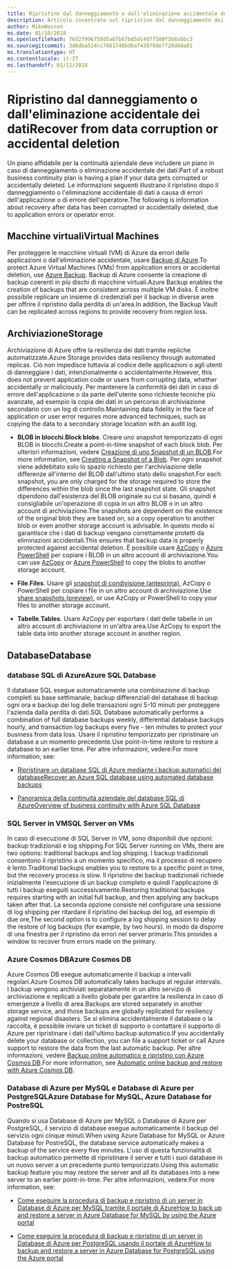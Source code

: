 ```yaml
---
title: Ripristino dal danneggiamento o dall'eliminazione accidentale dei dati
description: Articolo incentrato sul ripristino dal danneggiamento dei dati o dall'eliminazione accidentale di dati e sulla progettazione di applicazioni resilienti, a disponibilità elevata e con tolleranza di errore, oltre che sulla pianificazione del ripristino di emergenza.
author: MikeWasson
ms.date: 01/10/2018
ms.openlocfilehash: 76d2f996750d5a67b67bd5dc4977580f3b8abbc3
ms.sourcegitcommit: 3d6dba524cc7661740bdbaf43870de7728d60a01
ms.translationtype: HT
ms.contentlocale: it-IT
ms.lasthandoff: 01/11/2018
---
```

# <a name="recover-from-data-corruption-or-accidental-deletion"></a><span data-ttu-id="bfebc-103">Ripristino dal danneggiamento o dall'eliminazione accidentale dei dati</span><span class="sxs-lookup"><span data-stu-id="bfebc-103">Recover from data corruption or accidental deletion</span></span> 

<span data-ttu-id="bfebc-104">Un piano affidabile per la continuità aziendale deve includere un piano in caso di danneggiamento o eliminazione accidentale dei dati.</span><span class="sxs-lookup"><span data-stu-id="bfebc-104">Part of a robust business continuity plan is having a plan if your data gets corrupted or accidentally deleted.</span></span> <span data-ttu-id="bfebc-105">Le informazioni seguenti illustrano il ripristino dopo il danneggiamento o l'eliminazione accidentale di dati a causa di errori dell'applicazione o di errore dell'operatore.</span><span class="sxs-lookup"><span data-stu-id="bfebc-105">The following is information about recovery after data has been corrupted or accidentally deleted, due to application errors or operator error.</span></span>

## <a name="virtual-machines"></a><span data-ttu-id="bfebc-106">Macchine virtuali</span><span class="sxs-lookup"><span data-stu-id="bfebc-106">Virtual Machines</span></span>

<span data-ttu-id="bfebc-107">Per proteggere le macchine virtuali (VM) di Azure da errori delle applicazioni o dall'eliminazione accidentale, usare [Backup di Azure](/azure/backup/).</span><span class="sxs-lookup"><span data-stu-id="bfebc-107">To protect Azure Virtual Machines (VMs) from application errors or accidental deletion, use [Azure Backup](/azure/backup/).</span></span> <span data-ttu-id="bfebc-108">Backup di Azure consente la creazione di backup coerenti in più dischi di macchine virtuali.</span><span class="sxs-lookup"><span data-stu-id="bfebc-108">Azure Backup enables the creation of backups that are consistent across multiple VM disks.</span></span> <span data-ttu-id="bfebc-109">È inoltre possibile replicare un insieme di credenziali per il backup in diverse aree per offrire il ripristino dalla perdita di un'area.</span><span class="sxs-lookup"><span data-stu-id="bfebc-109">In addition, the Backup Vault can be replicated across regions to provide recovery from region loss.</span></span>

## <a name="storage"></a><span data-ttu-id="bfebc-110">Archiviazione</span><span class="sxs-lookup"><span data-stu-id="bfebc-110">Storage</span></span>

<span data-ttu-id="bfebc-111">Archiviazione di Azure offre la resilienza dei dati tramite repliche automatizzate.</span><span class="sxs-lookup"><span data-stu-id="bfebc-111">Azure Storage provides data resiliency through automated replicas.</span></span> <span data-ttu-id="bfebc-112">Ciò non impedisce tuttavia al codice delle applicazioni o agli utenti di danneggiare i dati, intenzionalmente o accidentalmente.</span><span class="sxs-lookup"><span data-stu-id="bfebc-112">However, this does not prevent application code or users from corrupting data, whether accidentally or maliciously.</span></span> <span data-ttu-id="bfebc-113">Per mantenere la conformità dei dati in caso di errore dell'applicazione o da parte dell'utente sono richieste tecniche più avanzate, ad esempio la copia dei dati in un percorso di archiviazione secondario con un log di controllo.</span><span class="sxs-lookup"><span data-stu-id="bfebc-113">Maintaining data fidelity in the face of application or user error requires more advanced techniques, such as copying the data to a secondary storage location with an audit log.</span></span> 

- <span data-ttu-id="bfebc-114">**BLOB in blocchi**.</span><span class="sxs-lookup"><span data-stu-id="bfebc-114">**Block blobs**.</span></span> <span data-ttu-id="bfebc-115">Creare uno snapshot temporizzato di ogni BLOB in blocchi.</span><span class="sxs-lookup"><span data-stu-id="bfebc-115">Create a point-in-time snapshot of each block blob.</span></span> <span data-ttu-id="bfebc-116">Per ulteriori informazioni, vedere [Creazione di uno Snapshot di un BLOB](/rest/api/storageservices/creating-a-snapshot-of-a-blob).</span><span class="sxs-lookup"><span data-stu-id="bfebc-116">For more information, see [Creating a Snapshot of a Blob](/rest/api/storageservices/creating-a-snapshot-of-a-blob).</span></span> <span data-ttu-id="bfebc-117">Per ogni snapshot viene addebitato solo lo spazio richiesto per l'archiviazione delle differenze all'interno del BLOB dall'ultimo stato dello snapshot.</span><span class="sxs-lookup"><span data-stu-id="bfebc-117">For each snapshot, you are only charged for the storage required to store the differences within the blob since the last snapshot state.</span></span> <span data-ttu-id="bfebc-118">Gli snapshot dipendono dall'esistenza del BLOB originale su cui si basano, quindi è consigliabile un'operazione di copia in un altro BLOB o in un altro account di archiviazione.</span><span class="sxs-lookup"><span data-stu-id="bfebc-118">The snapshots are dependent on the existence of the original blob they are based on, so a copy operation to another blob or even another storage account is advisable.</span></span> <span data-ttu-id="bfebc-119">In questo modo si garantisce che i dati di backup vengano correttamente protetti da eliminazioni accidentali.</span><span class="sxs-lookup"><span data-stu-id="bfebc-119">This ensures that backup data is properly protected against accidental deletion.</span></span> <span data-ttu-id="bfebc-120">È possibile usare [AzCopy](/azure/storage/common/storage-use-azcopy) o [Azure PowerShell](/azure/storage/common/storage-powershell-guide-full) per copiare i BLOB in un altro account di archiviazione.</span><span class="sxs-lookup"><span data-stu-id="bfebc-120">You can use [AzCopy](/azure/storage/common/storage-use-azcopy) or [Azure PowerShell](/azure/storage/common/storage-powershell-guide-full) to copy the blobs to another storage account.</span></span>

- <span data-ttu-id="bfebc-121">**File**.</span><span class="sxs-lookup"><span data-stu-id="bfebc-121">**Files**.</span></span> <span data-ttu-id="bfebc-122">Usare gli [snapshot di condivisione (anteprima)](/azure/storage/files/storage-how-to-use-files-snapshots), AzCopy o PowerShell per copiare i file in un altro account di archiviazione.</span><span class="sxs-lookup"><span data-stu-id="bfebc-122">Use [share snapshots (preview)](/azure/storage/files/storage-how-to-use-files-snapshots), or use AzCopy or PowerShell to copy your files to another storage account.</span></span>

- <span data-ttu-id="bfebc-123">**Tabelle**.</span><span class="sxs-lookup"><span data-stu-id="bfebc-123">**Tables**.</span></span> <span data-ttu-id="bfebc-124">Usare AzCopy per esportare i dati delle tabelle in un altro account di archiviazione in un'altra area.</span><span class="sxs-lookup"><span data-stu-id="bfebc-124">Use AzCopy to export the table data into another storage account in another region.</span></span>

## <a name="database"></a><span data-ttu-id="bfebc-125">Database</span><span class="sxs-lookup"><span data-stu-id="bfebc-125">Database</span></span>

### <a name="azure-sql-database"></a><span data-ttu-id="bfebc-126">database SQL di Azure</span><span class="sxs-lookup"><span data-stu-id="bfebc-126">Azure SQL Database</span></span> 

<span data-ttu-id="bfebc-127">Il database SQL esegue automaticamente una combinazione di backup completi su base settimanale, backup differenziali del database di backup ogni ora e backup dei log delle transazioni ogni 5-10 minuti per proteggere l'azienda dalla perdita di dati.</span><span class="sxs-lookup"><span data-stu-id="bfebc-127">SQL Database automatically performs a combination of full database backups weekly, differential database backups hourly, and transaction log backups every five - ten minutes to protect your business from data loss.</span></span> <span data-ttu-id="bfebc-128">Usare il ripristino temporizzato per ripristinare un database a un momento precedente.</span><span class="sxs-lookup"><span data-stu-id="bfebc-128">Use point-in-time restore to restore a database to an earlier time.</span></span> <span data-ttu-id="bfebc-129">Per altre informazioni, vedere:</span><span class="sxs-lookup"><span data-stu-id="bfebc-129">For more information, see:</span></span>

- [<span data-ttu-id="bfebc-130">Ripristinare un database SQL di Azure mediante i backup automatici del database</span><span class="sxs-lookup"><span data-stu-id="bfebc-130">Recover an Azure SQL database using automated database backups</span></span>](/azure/sql-database/sql-database-recovery-using-backups)

- [<span data-ttu-id="bfebc-131">Panoramica della continuità aziendale del database SQL di Azure</span><span class="sxs-lookup"><span data-stu-id="bfebc-131">Overview of business continuity with Azure SQL Database</span></span>](/azure/sql-database/sql-database-business-continuity)

### <a name="sql-server-on-vms"></a><span data-ttu-id="bfebc-132">SQL Server in VM</span><span class="sxs-lookup"><span data-stu-id="bfebc-132">SQL Server on VMs</span></span>

<span data-ttu-id="bfebc-133">In caso di esecuzione di SQL Server in VM, sono disponibili due opzioni: backup tradizionali e log shipping.</span><span class="sxs-lookup"><span data-stu-id="bfebc-133">For SQL Server running on VMs, there are two options: traditional backups and log shipping.</span></span> <span data-ttu-id="bfebc-134">I backup tradizionali consentono il ripristino a un momento specifico, ma il processo di recupero è lento.</span><span class="sxs-lookup"><span data-stu-id="bfebc-134">Traditional backups enables you to restore to a specific point in time, but the recovery process is slow.</span></span> <span data-ttu-id="bfebc-135">Il ripristino dei backup tradizionali richiede inizialmente l'esecuzione di un backup completo e quindi l'applicazione di tutti i backup eseguiti successivamente.</span><span class="sxs-lookup"><span data-stu-id="bfebc-135">Restoring traditional backups requires starting with an initial full backup, and then applying any backups taken after that.</span></span> <span data-ttu-id="bfebc-136">La seconda opzione consiste nel configurare una sessione di log shipping per ritardare il ripristino dei backup del log, ad esempio di due ore,</span><span class="sxs-lookup"><span data-stu-id="bfebc-136">The second option is to configure a log shipping session to delay the restore of log backups (for example, by two hours).</span></span> <span data-ttu-id="bfebc-137">in modo da disporre di una finestra per il ripristino da errori nel server primario.</span><span class="sxs-lookup"><span data-stu-id="bfebc-137">This provides a window to recover from errors made on the primary.</span></span>

### <a name="azure-cosmos-db"></a><span data-ttu-id="bfebc-138">Azure Cosmos DB</span><span class="sxs-lookup"><span data-stu-id="bfebc-138">Azure Cosmos DB</span></span>

<span data-ttu-id="bfebc-139">Azure Cosmos DB esegue automaticamente il backup a intervalli regolari.</span><span class="sxs-lookup"><span data-stu-id="bfebc-139">Azure Cosmos DB automatically takes backups at regular intervals.</span></span> <span data-ttu-id="bfebc-140">I backup vengono archiviati separatamente in un altro servizio di archiviazione e replicati a livello globale per garantire la resilienza in caso di emergenze a livello di area.</span><span class="sxs-lookup"><span data-stu-id="bfebc-140">Backups are stored separately in another storage service, and those backups are globally replicated for resiliency against regional disasters.</span></span> <span data-ttu-id="bfebc-141">Se si elimina accidentalmente il database o la raccolta, è possibile inviare un ticket di supporto o contattare il supporto di Azure per ripristinare i dati dall'ultimo backup automatico.</span><span class="sxs-lookup"><span data-stu-id="bfebc-141">If you accidentally delete your database or collection, you can file a support ticket or call Azure support to restore the data from the last automatic backup.</span></span> <span data-ttu-id="bfebc-142">Per altre informazioni, vedere [Backup online automatico e ripristino con Azure Cosmos DB](/azure/cosmos-db/online-backup-and-restore).</span><span class="sxs-lookup"><span data-stu-id="bfebc-142">For more information, see [Automatic online backup and restore with Azure Cosmos DB](/azure/cosmos-db/online-backup-and-restore).</span></span>

### <a name="azure-database-for-mysql-azure-database-for-postresql"></a><span data-ttu-id="bfebc-143">Database di Azure per MySQL e Database di Azure per PostgreSQL</span><span class="sxs-lookup"><span data-stu-id="bfebc-143">Azure Database for MySQL, Azure Database for PostreSQL</span></span>

<span data-ttu-id="bfebc-144">Quando si usa Database di Azure per MySQL o Database di Azure per PostgreSQL, il servizio di database esegue automaticamente il backup del servizio ogni cinque minuti.</span><span class="sxs-lookup"><span data-stu-id="bfebc-144">When using Azure Database for MySQL or Azure Database for PostreSQL, the database service automatically makes a backup of the service every five minutes.</span></span> <span data-ttu-id="bfebc-145">L'uso di questa funzionalità di backup automatico permette di ripristinare il server e tutti i suoi database in un nuovo server a un precedente punto temporizzato.</span><span class="sxs-lookup"><span data-stu-id="bfebc-145">Using this automatic backup feature you may restore the server and all its databases into a new server to an earlier point-in-time.</span></span> <span data-ttu-id="bfebc-146">Per altre informazioni, vedere:</span><span class="sxs-lookup"><span data-stu-id="bfebc-146">For more information, see:</span></span>

- [<span data-ttu-id="bfebc-147">Come eseguire la procedura di backup e ripristino di un server in Database di Azure per MySQL tramite il portale di Azure</span><span class="sxs-lookup"><span data-stu-id="bfebc-147">How to back up and restore a server in Azure Database for MySQL by using the Azure portal</span></span>](/azure/mysql/howto-restore-server-portal)

- [<span data-ttu-id="bfebc-148">Come eseguire la procedura di backup e ripristino di un server in Database di Azure per PostgreSQL usando il portale di Azure</span><span class="sxs-lookup"><span data-stu-id="bfebc-148">How to backup and restore a server in Azure Database for PostgreSQL using the Azure portal</span></span>](/azure/postgresql/howto-restore-server-portal)

